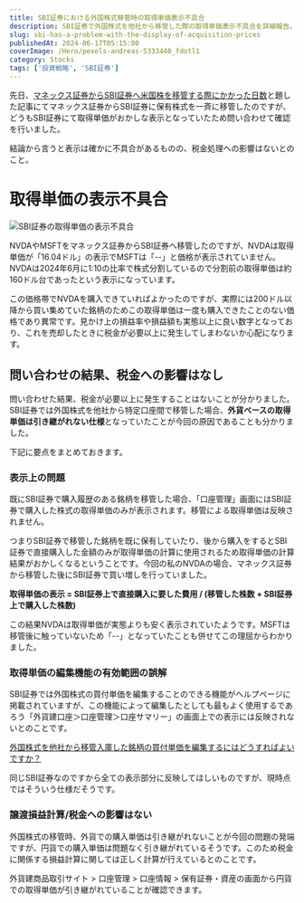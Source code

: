 ```yaml
---
title: SBI証券における外国株式移管時の取得単価表示不具合
description: SBI証券で外国株式を他社から移管した際の取得単価表示不具合を詳細報告。NVDAの株式分割後の取得单価16.04ドル表示など実態と異なる表示問題、その原因と税金計算への影響を問い合わせ結果と合わせて解説。
slug: sbi-has-a-problem-with-the-display-of-acquisition-prices
publishedAt: 2024-06-17T05:15:00
coverImage: /Hero/pexels-andreas-5333440_fdotl1
category: Stocks
tags: ['投資戦略', 'SBI証券']
---
```


先日、[マネックス証券からSBI証券へ米国株を移管する際にかかった日数](/post/number-of-days-required-to-transfer-from-monex-to-sbi)と題した記事にてマネックス証券からSBI証券に保有株式を一斉に移管したのですが、どうもSBI証券にて取得単価がおかしな表示となっていたため問い合わせて確認を行いました。

結論から言うと表示は確かに不具合があるものの、税金処理への影響はないとのこと。

# 取得単価の表示不具合

![SBI証券の取得単価の表示不具合](/Stocks/sbi-bug-stock-price-20240617)

NVDAやMSFTをマネックス証券からSBI証券へ移管したのですが、NVDAは取得単価が「16.04ドル」の表示でMSFTは「--」と価格が表示されていません。NVDAは2024年6月に1:10の比率で株式分割しているので分割前の取得単価は約160ドル台であったという表示になっています。

この価格帯でNVDAを購入できていればよかったのですが、実際には200ドル以降から買い集めていた銘柄のためこの取得単価は一度も購入できたことのない価格であり異常です。見かけ上の損益率や損益額も実態以上に良い数字となっており、これを売却したときに税金が必要以上に発生してしまわないか心配になります。

## 問い合わせの結果、税金への影響はなし

問い合わせた結果、税金が必要以上に発生することはないことが分かりました。SBI証券では外国株式を他社から特定口座間で移管した場合、**外貨ベースの取得単価は引き継がれない仕様**となっていたことが今回の原因であることも分かりました。

下記に要点をまとめておきます。

### 表示上の問題

既にSBI証券で購入履歴のある銘柄を移管した場合、「口座管理」画面にはSBI証券で購入した株式の取得単価のみが表示されます。移管による取得単価は反映されません。

つまりSBI証券で移管した銘柄を既に保有していたり、後から購入をするとSBI証券で直接購入した金額のみが取得単価の計算に使用されるため取得単価の計算結果がおかしくなるということです。今回の私のNVDAの場合、マネックス証券から移管した後にSBI証券で買い増しを行っていました。

**取得単価の表示 = SBI証券上で直接購入に要した費用 / (移管した株数 + SBI証券上で購入した株数)**

この結果NVDAは取得単価が実態よりも安く表示されていたようです。MSFTは移管後に触っていないため「--」となっていたことも併せてこの理屈からわかりました。

### 取得単価の編集機能の有効範囲の誤解

SBI証券では外国株式の買付単価を編集することのできる機能がヘルプページに掲載されていますが、この機能によって編集したとしても最もよく使用するであろう「外貨建口座＞口座管理＞口座サマリー」の画面上での表示には反映されないとのことです。

[外国株式を他社から移管入庫した銘柄の買付単価を編集するにはどうすればよいですか？](https://faq.sbisec.co.jp/answer/5ed4bd22599a8600116acb5e/)

同じSBI証券なのですから全ての表示部分に反映してほしいものですが、現時点ではそういう仕様だそうです。

### 譲渡損益計算/税金への影響はない

外国株式の移管時、外貨での購入単価は引き継がれないことが今回の問題の発端ですが、円貨での購入単価は問題なく引き継がれているそうです。このため税金に関係する損益計算に関しては正しく計算が行えているとのことです。

外貨建商品取引サイト > 口座管理 > 口座情報 > 保有証券・資産の画面から円貨での取得単価が引き継がれていることが確認できます。
